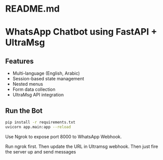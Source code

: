 # README.md
# WhatsApp Chatbot using FastAPI + UltraMsg

## Features
- Multi-language (English, Arabic)
- Session-based state management
- Nested menus
- Form data collection
- UltraMsg API integration

## Run the Bot

```bash
pip install -r requirements.txt
uvicorn app.main:app --reload
```

Use Ngrok to expose port 8000 to WhatsApp Webhook.

Run ngrok first. Then update the URL in Ultramsg webhook. Then just fire the server up and send messages